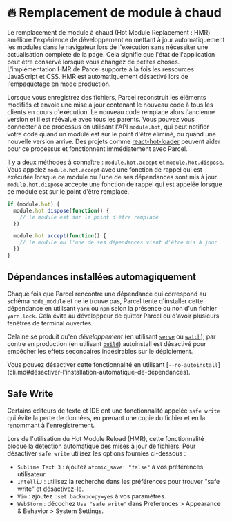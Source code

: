 # 🔥 Remplacement de module à chaud

Le remplacement de module à chaud \(Hot Module Replacement : HMR\) améliore l'expérience de développement en mettant à jour automatiquement les modules dans le navigateur lors de l'exécution sans nécessiter une actualisation complète de la page. Cela signifie que l'état de l'application peut être conservé lorsque vous changez de petites choses. L'implémentation HMR de Parcel supporte à la fois les ressources JavaScript et CSS. HMR est automatiquement désactivé lors de l'empaquetage en mode production.

Lorsque vous enregistrez des fichiers, Parcel reconstruit les éléments modifiés et envoie une mise à jour contenant le nouveau code à tous les clients en cours d'exécution. Le nouveau code remplace alors l'ancienne version et il est réévalué avec tous les parents. Vous pouvez vous connecter à ce processus en utilisant l'API `module.hot`, qui peut notifier votre code quand un module est sur le point d'être éliminé, ou quand une nouvelle version arrive. Des projets comme [react-hot-loader](https://github.com/gaearon/react-hot-loader) peuvent aider pour ce processus et fonctionnent immédiatement avec Parcel.

Il y a deux méthodes à connaître : `module.hot.accept` et `module.hot.dispose`. Vous appelez `module.hot.accept` avec une fonction de rappel qui est exécutée lorsque ce module ou l'une de ses dépendances sont mis à jour. `module.hot.dispose` accepte une fonction de rappel qui est appelée lorsque ce module est sur le point d'être remplacé.

```javascript
if (module.hot) {
  module.hot.dispose(function() {
    // le module est sur le point d'être remplacé
  })

  module.hot.accept(function() {
    // le module ou l'une de ses dépendances vient d'être mis à jour
  })
}
```

## Dépendances installées automagiquement

Chaque fois que Parcel rencontre une dépendance qui correspond au schéma `node_module` et ne le trouve pas, Parcel tente d'installer cette dépendance en utilisant `yarn` ou `npm` selon la présence ou non d'un fichier `yarn.lock`. Cela évite au développeur de quitter Parcel ou d'avoir plusieurs fenêtres de terminal ouvertes.

Cela ne se produit qu'en _développement_ \(en utilisant [`serve`](cli.md#serve) ou [`watch`](cli.md#watch)\), par contre en production \(en utilisant [`build`](cli.md#build)\) autoinstall est désactivé pour empêcher les effets secondaires indésirables sur le déploiement.

Vous pouvez désactiver cette fonctionnalité en utilisant \[`--no-autoinstall`\]\(cli.md\#désactiver-l'installation-automatique-de-dépendances\).

## Safe Write

Certains éditeurs de texte et IDE ont une fonctionnalité appelée `safe write` qui évite la perte de données, en prenant une copie du fichier et en la renommant à l'enregistrement.

Lors de l'utilisation du Hot Module Reload \(HMR\), cette fonctionnalité bloque la détection automatique des mises à jour de fichiers. Pour désactiver `safe write` utilisez les options fournies ci-dessous :

* `Sublime Text 3` : ajoutez `atomic_save: "false"` à vos préférences utilisateur.
* `IntelliJ` : utilisez la recherche dans les préférences pour trouver "safe write" et désactivez-le.
* `Vim` : ajoutez `:set backupcopy=yes` à vos paramètres.
* `WebStorm` : décochez `Use "safe write"` dans Preferences &gt; Appearance & Behavior &gt; System Settings.


